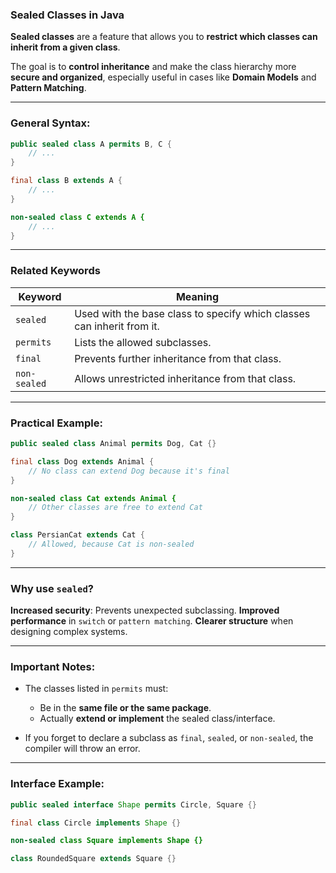### Sealed Classes in Java

**Sealed classes** are a feature that allows you to **restrict which classes can inherit from a given class**.

The goal is to **control inheritance** and make the class hierarchy more **secure and organized**, especially useful in cases like **Domain Models** and **Pattern Matching**.

---

### General Syntax:

```java
public sealed class A permits B, C {
    // ...
}

final class B extends A {
    // ...
}

non-sealed class C extends A {
    // ...
}
```

---

### Related Keywords

| Keyword      | Meaning                                                                |
| ------------ | ---------------------------------------------------------------------- |
| `sealed`     | Used with the base class to specify which classes can inherit from it. |
| `permits`    | Lists the allowed subclasses.                                          |
| `final`      | Prevents further inheritance from that class.                          |
| `non-sealed` | Allows unrestricted inheritance from that class.                       |

---

### Practical Example:

```java
public sealed class Animal permits Dog, Cat {}

final class Dog extends Animal {
    // No class can extend Dog because it's final
}

non-sealed class Cat extends Animal {
    // Other classes are free to extend Cat
}

class PersianCat extends Cat {
    // Allowed, because Cat is non-sealed
}
```

---

### Why use `sealed`?

 **Increased security**: Prevents unexpected subclassing.
 **Improved performance** in `switch` or `pattern matching`.
 **Clearer structure** when designing complex systems.

---

### Important Notes:

* The classes listed in `permits` must:

    * Be in the **same file or the same package**.
    * Actually **extend or implement** the sealed class/interface.

* If you forget to declare a subclass as `final`, `sealed`, or `non-sealed`, the compiler will throw an error.

---

### Interface Example:

```java
public sealed interface Shape permits Circle, Square {}

final class Circle implements Shape {}

non-sealed class Square implements Shape {}

class RoundedSquare extends Square {}
```
